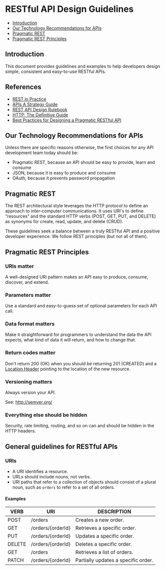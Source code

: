 # RESTful API Design Guidelines

* [Introduction](#introduction)
* [Our Technology Recommendations for APIs](#our-technology-recommendations-for-apis)
* [Pragmatic REST](#pragmatic-rest)
* [Pragmatic REST Principles](#pragmatic-rest-principles)

## Introduction

This document provides guidelines and examples to help developers design simple, consistent and easy-to-use RESTful APIs.

## References

* [REST in Practice](http://shop.oreilly.com/product/9780596805838.do)
* [APIs A Strategy Guide](http://shop.oreilly.com/product/0636920021223.do)
* [REST API Design Rulebook](http://shop.oreilly.com/product/0636920021575.do)
* [HTTP: The Definitive Guide](http://shop.oreilly.com/product/9781565925090.do)
* [Best Practices for Designing a Pragmatic RESTful API](http://www.vinaysahni.com/best-practices-for-a-pragmatic-restful-api)

## Our Technology Recommendations for APIs

Unless there are specific reasons otherwise, the first choices for any API development team today should be:
* Pragmatic REST, because an API should be easy to provide, learn and consume
* JSON, because it is easy to produce and consume
* OAuth, because it prevents password propagation

## Pragmatic REST

The REST architectural style leverages the HTTP protocol to define an approach to inter-computer communications.
It uses URI's to define “resources” and the standard HTTP verbs (POST, GET, PUT, and DELETE) as synonyms for create, read, update, and delete (CRUD).

These guidelines seek a balance between a truly RESTful API and a positive developer experience.
We follow REST principles (but not all of them).

## Pragmatic REST Principles

### URIs matter
A well-designed URI pattern makes an API easy to produce, consume, discover, and extend.

### Parameters matter
Use a standard and easy-to-guess set of optional parameters for each API call.

### Data format matters
Make it straightforward for programmers to understand the data the API expects, what kind of data it will return, and how to change that.

### Return codes matter
Don't return 200 (OK) when you should be returning 201 (CREATED) and a [Location Header](https://www.w3.org/Protocols/rfc2616/rfc2616-sec14.html#sec14.30) pointing to the location of the new resource.

### Versioning matters
Always version your API.

See: http://semver.org/

### Everything else should be hidden
Security, rate limiting, routing, and so on can and should be hidden in the HTTP headers.

## General guidelines for RESTful APIs

### URIs
* A URI identifies a resource.
* URLs should include nouns, not verbs.
* URI paths that refer to a collection of objects should consist of a plural noun, such as `orders` to refer to a set of all orders.

#### Examples

| VERB   | URI               | DESCRIPTION                         |
| -------| ----------------- | ----------------------------------- |
| POST   | /orders           | Creates a new order.                |
| GET    | /orders/{orderId} | Retrieves a specific order.         |
| PUT    | /orders/{orderId} | Updates a specific order.           |
| DELETE | /orders/{orderId} | Deletes a specific order.           |
| GET    | /orders           | Retrieves a list of orders.         |
| PATCH  | /orders/{orderId} | Partially updates a specific order. |

